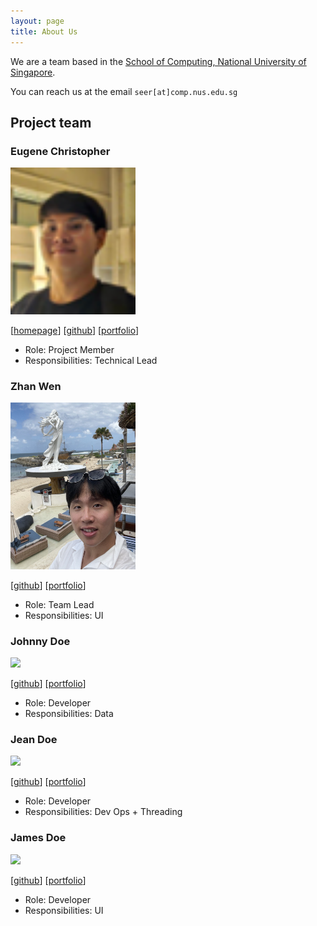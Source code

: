 ```yaml
---
layout: page
title: About Us
---
```


We are a team based in the [School of Computing, National University of Singapore](https://www.comp.nus.edu.sg).

You can reach us at the email `seer[at]comp.nus.edu.sg`

## Project team

### Eugene Christopher

<img src="images/jon-seana.png" width="200px">

[[homepage](http://www.comp.nus.edu.sg/~damithch)]
[[github](https://github.com/jon-seana)]
[[portfolio](team/johndoe.md)]

* Role: Project Member
* Responsibilities: Technical Lead

### Zhan Wen

<img src="images/panomia01.png" width="200px">

[[github](http://github.com/panomia01)]
[[portfolio](team/johndoe.md)]

* Role: Team Lead
* Responsibilities: UI

### Johnny Doe

<img src="images/johndoe.png" width="200px">

[[github](http://github.com/johndoe)] [[portfolio](team/johndoe.md)]

* Role: Developer
* Responsibilities: Data

### Jean Doe

<img src="images/johndoe.png" width="200px">

[[github](http://github.com/johndoe)]
[[portfolio](team/johndoe.md)]

* Role: Developer
* Responsibilities: Dev Ops + Threading

### James Doe

<img src="images/johndoe.png" width="200px">

[[github](http://github.com/johndoe)]
[[portfolio](team/johndoe.md)]

* Role: Developer
* Responsibilities: UI
